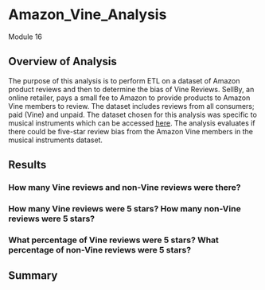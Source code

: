 # Amazon_Vine_Analysis
Module 16

## Overview of Analysis
The purpose of this analysis is to perform ETL on a dataset of Amazon product reviews and then to determine the bias of Vine Reviews. SellBy, an online retailer, pays a small fee to Amazon to provide products to Amazon Vine members to review. The dataset includes reviews from all consumers; paid (Vine) and unpaid. The dataset chosen for this analysis was specific to musical instruments which can be accessed [here](https://s3.amazonaws.com/amazon-reviews-pds/tsv/amazon_reviews_us_Musical_Instruments_v1_00.tsv.gz). The analysis evaluates if there could be five-star review bias from the Amazon Vine members in the musical instruments dataset.

## Results

### How many Vine reviews and non-Vine reviews were there?

### How many Vine reviews were 5 stars? How many non-Vine reviews were 5 stars?

### What percentage of Vine reviews were 5 stars? What percentage of non-Vine reviews were 5 stars?

## Summary
